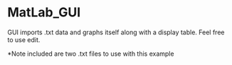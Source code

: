 # MatLab_GUI
GUI imports .txt data and graphs itself along with a display table. Feel free to use edit.

*Note included are two .txt files to use with this example
